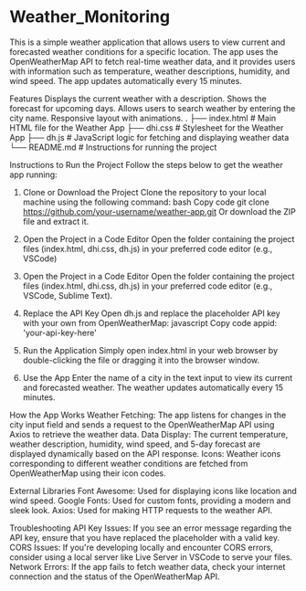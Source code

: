 # Weather_Monitoring
This is a simple weather application that allows users to view current and forecasted weather conditions for a specific location. The app uses the OpenWeatherMap API to fetch real-time weather data, and it provides users with information such as temperature, weather descriptions, humidity, and wind speed. The app updates automatically every 15 minutes.

Features
Displays the current weather with a description.
Shows the forecast for upcoming days.
Allows users to search weather by entering the city name.
Responsive layout with animations.
.
├── index.html       # Main HTML file for the Weather App
├── dhi.css          # Stylesheet for the Weather App
├── dh.js            # JavaScript logic for fetching and displaying weather data
└── README.md        # Instructions for running the project

Instructions to Run the Project
Follow the steps below to get the weather app running:

1. Clone or Download the Project
Clone the repository to your local machine using the following command:
bash
Copy code
git clone https://github.com/your-username/weather-app.git
Or download the ZIP file and extract it.

3. Open the Project in a Code Editor
Open the folder containing the project files (index.html, dhi.css, dh.js) in your preferred code editor (e.g., VSCode)

4. Open the Project in a Code Editor
Open the folder containing the project files (index.html, dhi.css, dh.js) in your preferred code editor (e.g., VSCode, Sublime Text).

5. Replace the API Key
Open dh.js and replace the placeholder API key with your own from OpenWeatherMap:
javascript
Copy code
appid: 'your-api-key-here'

7. Run the Application
Simply open index.html in your web browser by double-clicking the file or dragging it into the browser window.

9. Use the App
Enter the name of a city in the text input to view its current and forecasted weather.
The weather updates automatically every 15 minutes.

How the App Works
Weather Fetching: The app listens for changes in the city input field and sends a request to the OpenWeatherMap API using Axios to retrieve the weather data.
Data Display: The current temperature, weather description, humidity, wind speed, and 5-day forecast are displayed dynamically based on the API response.
Icons: Weather icons corresponding to different weather conditions are fetched from OpenWeatherMap using their icon codes.

External Libraries
Font Awesome: Used for displaying icons like location and wind speed.
Google Fonts: Used for custom fonts, providing a modern and sleek look.
Axios: Used for making HTTP requests to the weather API.

Troubleshooting
API Key Issues: If you see an error message regarding the API key, ensure that you have replaced the placeholder with a valid key.
CORS Issues: If you're developing locally and encounter CORS errors, consider using a local server like Live Server in VSCode to serve your files.
Network Errors: If the app fails to fetch weather data, check your internet connection and the status of the OpenWeatherMap API.
